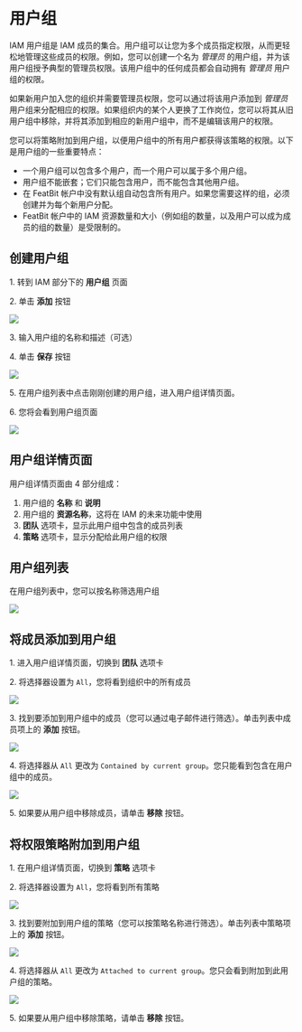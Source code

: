# 用户组

IAM 用户组是 IAM 成员的集合。用户组可以让您为多个成员指定权限，从而更轻松地管理这些成员的权限。例如，您可以创建一个名为 _管理员_ 的用户组，并为该用户组授予典型的管理员权限。该用户组中的任何成员都会自动拥有 _管理员_ 用户组的权限。

如果新用户加入您的组织并需要管理员权限，您可以通过将该用户添加到 _管理员_ 用户组来分配相应的权限。如果组织内的某个人更换了工作岗位，您可以将其从旧用户组中移除，并将其添加到相应的新用户组中，而不是编辑该用户的权限。

您可以将策略附加到用户组，以便用户组中的所有用户都获得该策略的权限。以下是用户组的一些重要特点：

* 一个用户组可以包含多个用户，而一个用户可以属于多个用户组。
* 用户组不能嵌套；它们只能包含用户，而不能包含其他用户组。
* 在 FeatBit 帐户中没有默认组自动包含所有用户。如果您需要这样的组，必须创建并为每个新用户分配。
* FeatBit 帐户中的 IAM 资源数量和大小（例如组的数量，以及用户可以成为成员的组的数量）是受限制的。

## 创建用户组

1\. 转到 IAM 部分下的 **用户组** 页面

2\. 单击 **添加** 按钮

![](../iam/assets/groups/001.webp)

3\. 输入用户组的名称和描述（可选）

4\. 单击 **保存** 按钮

![](../iam/assets/groups/002.webp)

5\. 在用户组列表中点击刚刚创建的用户组，进入用户组详情页面。

6\. 您将会看到用户组页面

![](../iam/assets/groups/003.webp)

## 用户组详情页面

用户组详情页面由 4 部分组成：

1. 用户组的 **名称** 和 **说明**
2. 用户组的 **资源名称**，这将在 IAM 的未来功能中使用
3. **团队** 选项卡，显示此用户组中包含的成员列表
4. **策略** 选项卡，显示分配给此用户组的权限

## 用户组列表

在用户组列表中，您可以按名称筛选用户组

![](../iam/assets/groups/004.webp)

## 将成员添加到用户组

1\. 进入用户组详情页面，切换到 **团队** 选项卡

2\. 将选择器设置为 `All`，您将看到组织中的所有成员

![](../iam/assets/groups/005.webp)

3\. 找到要添加到用户组中的成员（您可以通过电子邮件进行筛选）。单击列表中成员项上的 **添加** 按钮。

![](../iam/assets/groups/006.webp)

4\. 将选择器从 `All` 更改为 `Contained by current group`。您只能看到包含在用户组中的成员。

![](../iam/assets/groups/007.webp)

5\. 如果要从用户组中移除成员，请单击 **移除** 按钮。

## 将权限策略附加到用户组

1\. 在用户组详情页面，切换到 **策略** 选项卡

2\. 将选择器设置为 `All`，您将看到所有策略

![](../iam/assets/groups/008.webp)

3\. 找到要附加到用户组的策略（您可以按策略名称进行筛选）。单击列表中策略项上的 **添加** 按钮。

![](../iam/assets/groups/009.webp)

4\. 将选择器从 `All` 更改为 `Attached to current group`。您只会看到附加到此用户组的策略。

![](../iam/assets/groups/010.webp)

5\. 如果要从用户组中移除策略，请单击 **移除** 按钮。